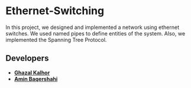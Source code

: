# Ethernet-Switching

In this project, we designed and implemented a network using ethernet switches. We used named pipes to define entities of the system. Also, we implemented the Spanning Tree Protocol.

## Developers

* [**Ghazal Kalhor**](https://github.com/kalhorghazal)
* [**Amin Baqershahi**](https://github.com/aminb7)
